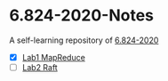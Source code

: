 # 6.824-2020-Notes
A self-learning repository of [6.824-2020](https://pdos.csail.mit.edu/6.824/schedule.html)
- [X] [Lab1 MapReduce](https://github.com/yeyypp/6.824-2020-Notes/tree/master/src/mr)
- [ ] [Lab2 Raft](https://github.com/yeyypp/6.824-2020-Notes/tree/master/src/raft)

